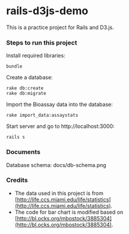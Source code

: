 # rails-d3js-demo

This is a practice project for Rails and D3.js.

### Steps to run this project

Install required libraries:

```
bundle
```

Create a database:

```
rake db:create
rake db:migrate
```

Import the Bioassay data into the database:

```
rake import_data:assaystats
```

Start server and go to http://localhost:3000:

```
rails s
```

### Documents

Database schema: docs/db-schema.png

### Credits

- The data used in this project is from [http://life.ccs.miami.edu/life/statistics](http://life.ccs.miami.edu/life/statistics).
- The code for bar chart is modified based on [http://bl.ocks.org/mbostock/3885304](http://bl.ocks.org/mbostock/3885304).
